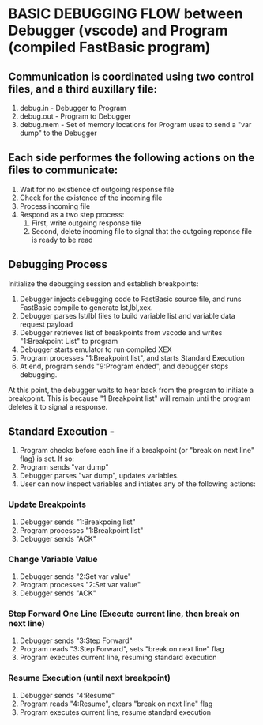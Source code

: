 # BASIC DEBUGGING FLOW between Debugger (vscode) and Program (compiled FastBasic program)

## Communication is coordinated using two control files, and a third auxillary file:
1. debug.in  - Debugger to Program 
2. debug.out - Program to Debugger
3. debug.mem - Set of memory locations for Program uses to send a "var dump" to the Debugger

## Each side performes the following actions on the files to communicate:
1. Wait for no existience of outgoing response file
2. Check for the existence of the incoming file
3. Process incoming file
4. Respond as a two step process:
    1. First, write outgoing response file
    2. Second, delete incoming file to signal that the outgoing reponse file is ready to be read


## Debugging Process

Initialize the debugging session and establish breakpoints:

1. Debugger injects debugging code to FastBasic source file, and runs FastBasic compile to generate lst,lbl,xex.
3. Debugger parses lst/lbl files to build variable list and variable data request payload
4. Debugger retrieves list of breakpoints from vscode and writes "1:Breakpoint List" to program
5. Debugger starts emulator to run compiled XEX
6. Program processes "1:Breakpoint list",  and starts Standard Execution
7. At end, program sends "9:Program ended", and debugger stops debugging.

At this point, the debugger waits to hear back from the program to initiate a breakpoint.
This is because "1:Breakpoint list" will remain unti the program deletes it to signal a response.

## Standard Execution - 
1. Program checks before each line if a breakpoint (or "break on next line" flag) is set. If so:
2. Program sends "var dump"
3. Debugger parses "var dump", updates variables.
4. User can now inspect variables and intiates any of the following actions:

### Update Breakpoints
1. Debugger sends "1:Breakpoing list"
2. Program processes "1:Breakpoint list"
3. Debugger sends "ACK"

### Change Variable Value
1. Debugger sends "2:Set var value"
2. Program processes "2:Set var value"
3. Debugger sends "ACK"

### Step Forward One Line (Execute current line, then break on next line)
1. Debugger sends "3:Step Forward"
2. Program reads "3:Step Forward", sets "break on next line" flag
3. Program executes current line, resuming standard execution

### Resume Execution (until next breakpoint)
1. Debugger sends "4:Resume"
2. Program reads "4:Resume", clears "break on next line" flag
3. Program executes current line, resume standard execution